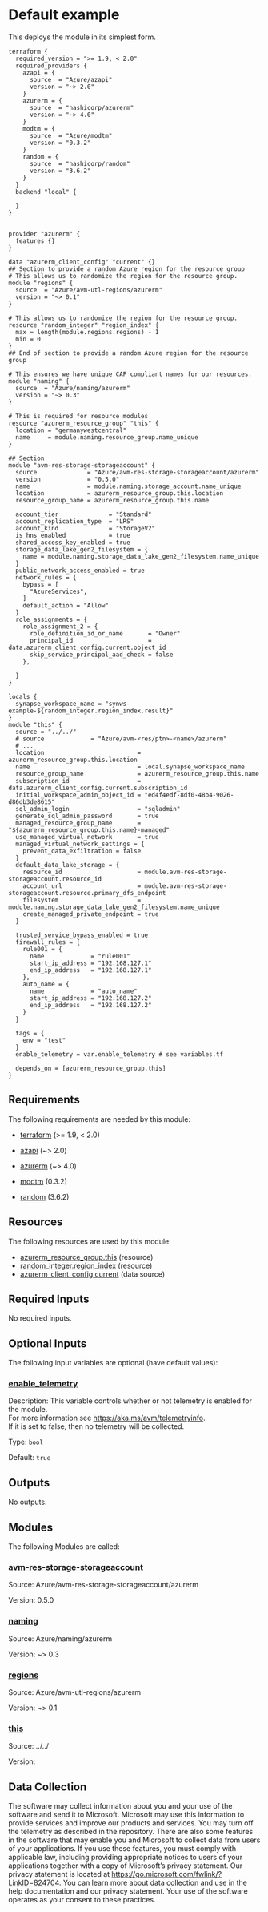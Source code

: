 <!-- BEGIN_TF_DOCS -->
# Default example

This deploys the module in its simplest form.

```hcl
terraform {
  required_version = ">= 1.9, < 2.0"
  required_providers {
    azapi = {
      source  = "Azure/azapi"
      version = "~> 2.0"
    }
    azurerm = {
      source  = "hashicorp/azurerm"
      version = "~> 4.0"
    }
    modtm = {
      source  = "Azure/modtm"
      version = "0.3.2"
    }
    random = {
      source  = "hashicorp/random"
      version = "3.6.2"
    }
  }
  backend "local" {

  }
}


provider "azurerm" {
  features {}
}

data "azurerm_client_config" "current" {}
## Section to provide a random Azure region for the resource group
# This allows us to randomize the region for the resource group.
module "regions" {
  source  = "Azure/avm-utl-regions/azurerm"
  version = "~> 0.1"
}

# This allows us to randomize the region for the resource group.
resource "random_integer" "region_index" {
  max = length(module.regions.regions) - 1
  min = 0
}
## End of section to provide a random Azure region for the resource group

# This ensures we have unique CAF compliant names for our resources.
module "naming" {
  source  = "Azure/naming/azurerm"
  version = "~> 0.3"
}

# This is required for resource modules
resource "azurerm_resource_group" "this" {
  location = "germanywestcentral"
  name     = module.naming.resource_group.name_unique
}

## Section
module "avm-res-storage-storageaccount" {
  source              = "Azure/avm-res-storage-storageaccount/azurerm"
  version             = "0.5.0"
  name                = module.naming.storage_account.name_unique
  location            = azurerm_resource_group.this.location
  resource_group_name = azurerm_resource_group.this.name

  account_tier              = "Standard"
  account_replication_type  = "LRS"
  account_kind              = "StorageV2"
  is_hns_enabled            = true
  shared_access_key_enabled = true
  storage_data_lake_gen2_filesystem = {
    name = module.naming.storage_data_lake_gen2_filesystem.name_unique
  }
  public_network_access_enabled = true
  network_rules = {
    bypass = [
      "AzureServices",
    ]
    default_action = "Allow"
  }
  role_assignments = {
    role_assignment_2 = {
      role_definition_id_or_name       = "Owner"
      principal_id                     = data.azurerm_client_config.current.object_id
      skip_service_principal_aad_check = false
    },

  }
}

locals {
  synapse_workspace_name = "synws-example-${random_integer.region_index.result}"
}
module "this" {
  source = "../../"
  # source             = "Azure/avm-<res/ptn>-<name>/azurerm"
  # ...
  location                          = azurerm_resource_group.this.location
  name                              = local.synapse_workspace_name
  resource_group_name               = azurerm_resource_group.this.name
  subscription_id                   = data.azurerm_client_config.current.subscription_id
  initial_workspace_admin_object_id = "ed4f4edf-8df0-48b4-9026-d86db3de8615"
  sql_admin_login                   = "sqladmin"
  generate_sql_admin_password       = true
  managed_resource_group_name       = "${azurerm_resource_group.this.name}-managed"
  use_managed_virtual_network       = true
  managed_virtual_network_settings = {
    prevent_data_exfiltration = false
  }
  default_data_lake_storage = {
    resource_id                     = module.avm-res-storage-storageaccount.resource_id
    account_url                     = module.avm-res-storage-storageaccount.resource.primary_dfs_endpoint
    filesystem                      = module.naming.storage_data_lake_gen2_filesystem.name_unique
    create_managed_private_endpoint = true
  }

  trusted_service_bypass_enabled = true
  firewall_rules = {
    rule001 = {
      name             = "rule001"
      start_ip_address = "192.168.127.1"
      end_ip_address   = "192.168.127.1"
    },
    auto_name = {
      name             = "auto_name"
      start_ip_address = "192.168.127.2"
      end_ip_address   = "192.168.127.2"
    }
  }

  tags = {
    env = "test"
  }
  enable_telemetry = var.enable_telemetry # see variables.tf

  depends_on = [azurerm_resource_group.this]
}
```

<!-- markdownlint-disable MD033 -->
## Requirements

The following requirements are needed by this module:

- <a name="requirement_terraform"></a> [terraform](#requirement\_terraform) (>= 1.9, < 2.0)

- <a name="requirement_azapi"></a> [azapi](#requirement\_azapi) (~> 2.0)

- <a name="requirement_azurerm"></a> [azurerm](#requirement\_azurerm) (~> 4.0)

- <a name="requirement_modtm"></a> [modtm](#requirement\_modtm) (0.3.2)

- <a name="requirement_random"></a> [random](#requirement\_random) (3.6.2)

## Resources

The following resources are used by this module:

- [azurerm_resource_group.this](https://registry.terraform.io/providers/hashicorp/azurerm/latest/docs/resources/resource_group) (resource)
- [random_integer.region_index](https://registry.terraform.io/providers/hashicorp/random/3.6.2/docs/resources/integer) (resource)
- [azurerm_client_config.current](https://registry.terraform.io/providers/hashicorp/azurerm/latest/docs/data-sources/client_config) (data source)

<!-- markdownlint-disable MD013 -->
## Required Inputs

No required inputs.

## Optional Inputs

The following input variables are optional (have default values):

### <a name="input_enable_telemetry"></a> [enable\_telemetry](#input\_enable\_telemetry)

Description: This variable controls whether or not telemetry is enabled for the module.  
For more information see <https://aka.ms/avm/telemetryinfo>.  
If it is set to false, then no telemetry will be collected.

Type: `bool`

Default: `true`

## Outputs

No outputs.

## Modules

The following Modules are called:

### <a name="module_avm-res-storage-storageaccount"></a> [avm-res-storage-storageaccount](#module\_avm-res-storage-storageaccount)

Source: Azure/avm-res-storage-storageaccount/azurerm

Version: 0.5.0

### <a name="module_naming"></a> [naming](#module\_naming)

Source: Azure/naming/azurerm

Version: ~> 0.3

### <a name="module_regions"></a> [regions](#module\_regions)

Source: Azure/avm-utl-regions/azurerm

Version: ~> 0.1

### <a name="module_this"></a> [this](#module\_this)

Source: ../../

Version:

<!-- markdownlint-disable-next-line MD041 -->
## Data Collection

The software may collect information about you and your use of the software and send it to Microsoft. Microsoft may use this information to provide services and improve our products and services. You may turn off the telemetry as described in the repository. There are also some features in the software that may enable you and Microsoft to collect data from users of your applications. If you use these features, you must comply with applicable law, including providing appropriate notices to users of your applications together with a copy of Microsoft’s privacy statement. Our privacy statement is located at <https://go.microsoft.com/fwlink/?LinkID=824704>. You can learn more about data collection and use in the help documentation and our privacy statement. Your use of the software operates as your consent to these practices.
<!-- END_TF_DOCS -->